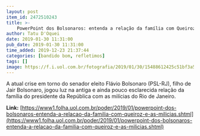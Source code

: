 ```yaml
---
layout: post
item_id: 2472510243
title: >-
    PowerPoint dos Bolsonaros: entenda a relação da família com Queiroz e as milícias
author: Tatu D'Oquei
date: 2019-01-30 11:31:00
pub_date: 2019-01-30 11:31:00
time_added: 2019-12-23 21:37:44
categories: [bandido bom, refletimos]
tags: []
image: https://f.i.uol.com.br/fotografia/2019/01/30/15488612425c51bf3a54cbe_1548861242_3x2_rt.jpg
---
```


​A atual crise em torno do senador eleito Flávio Bolsonaro (PSL-RJ), filho de Jair Bolsonaro, jogou luz na antiga e ainda pouco esclarecida relação da família do presidente da República com as milícias do Rio de Janeiro.

**Link:** [https://www1.folha.uol.com.br/poder/2019/01/powerpoint-dos-bolsonaros-entenda-a-relacao-da-familia-com-queiroz-e-as-milicias.shtml](https://www1.folha.uol.com.br/poder/2019/01/powerpoint-dos-bolsonaros-entenda-a-relacao-da-familia-com-queiroz-e-as-milicias.shtml)

